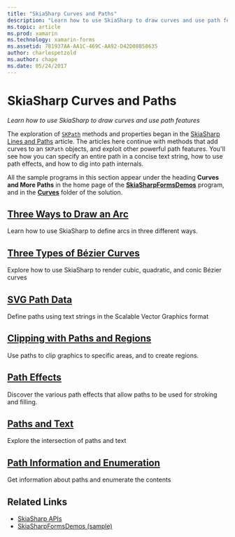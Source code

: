 ```yaml
---
title: "SkiaSharp Curves and Paths"
description: "Learn how to use SkiaSharp to draw curves and use path features"
ms.topic: article
ms.prod: xamarin
ms.technology: xamarin-forms
ms.assetid: 781937AA-AA1C-469C-AA92-D42D08B58635
author: charlespetzold
ms.author: chape
ms.date: 05/24/2017
---
```


# SkiaSharp Curves and Paths

_Learn how to use SkiaSharp to draw curves and use path features_

The exploration of [`SKPath`](https://developer.xamarin.com/api/type/SkiaSharp.SKPath/) methods and properties began in the [SkiaSharp Lines and Paths](~/xamarin-forms/user-interface/graphics/skiasharp/paths/index.md) article. The articles here continue with methods that add curves to an `SKPath` objects, and exploit other powerful path features. You'll see how you can specify an entire path in a concise text string, how to use path effects, and how to dig into path internals.

All the sample programs in this section appear under the heading **Curves and More Paths** in the home page of the [**SkiaSharpFormsDemos**](https://developer.xamarin.com/samples/xamarin-forms/SkiaSharpForms/SkiaSharpFormsDemos/) program, and in the [**Curves**](https://github.com/xamarin/xamarin-forms-samples/tree/master/SkiaSharpForms/SkiaSharpFormsDemos/SkiaSharpFormsDemos/SkiaSharpFormsDemos/Curves) folder of the solution.

## [Three Ways to Draw an Arc](arcs.md)

Learn how to use SkiaSharp to define arcs in three different ways.

## [Three Types of Bézier Curves](beziers.md)

Explore how to use SkiaSharp to render cubic, quadratic, and conic Bézier curves

## [SVG Path Data](path-data.md)

Define paths using text strings in the Scalable Vector Graphics format

## [Clipping with Paths and Regions](clipping.md)

Use paths to clip graphics to specific areas, and to create regions.

## [Path Effects](effects.md)

Discover the various path effects that allow paths to be used for stroking and filling.

## [Paths and Text](text-paths.md)

Explore the intersection of paths and text

## [Path Information and Enumeration](information.md)

Get information about paths and enumerate the contents


## Related Links

- [SkiaSharp APIs](https://developer.xamarin.com/api/root/SkiaSharp/)
- [SkiaSharpFormsDemos (sample)](https://developer.xamarin.com/samples/xamarin-forms/SkiaSharpForms/SkiaSharpFormsDemos/)
